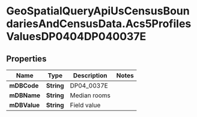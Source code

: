 # GeoSpatialQueryApiUsCensusBoundariesAndCensusData.Acs5ProfilesValuesDP0404DP040037E

## Properties

Name | Type | Description | Notes
------------ | ------------- | ------------- | -------------
**mDBCode** | **String** | DP04_0037E | 
**mDBName** | **String** | Median rooms | 
**mDBValue** | **String** | Field value | 



